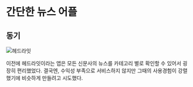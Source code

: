 # 간단한 뉴스 어플

## 동기
![헤드라잇](https://github.com/user-attachments/assets/b3abc391-8d94-46a4-94f5-726e8a2edd99)
<p>이전에 헤드라잇이라는 앱은 모든 신문사의 뉴스를 카테고리 별로 확인할 수 있어서 굉장히 편리했었다.
결국엔, 수익성 부족으로 서비스하지 않지만 그때의 사용경험이 강렬했기에 비슷하게 만들려고 시도했다.</p>

